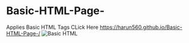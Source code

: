# Basic-HTML-Page-

Applies Basic HTML Tags 
CLick Here  https://harun560.github.io/Basic-HTML-Page-/
![Basic HTML ](https://user-images.githubusercontent.com/24972915/184315877-f1ebfc87-2906-4fc0-a1f9-9b9e484eafc0.png)
